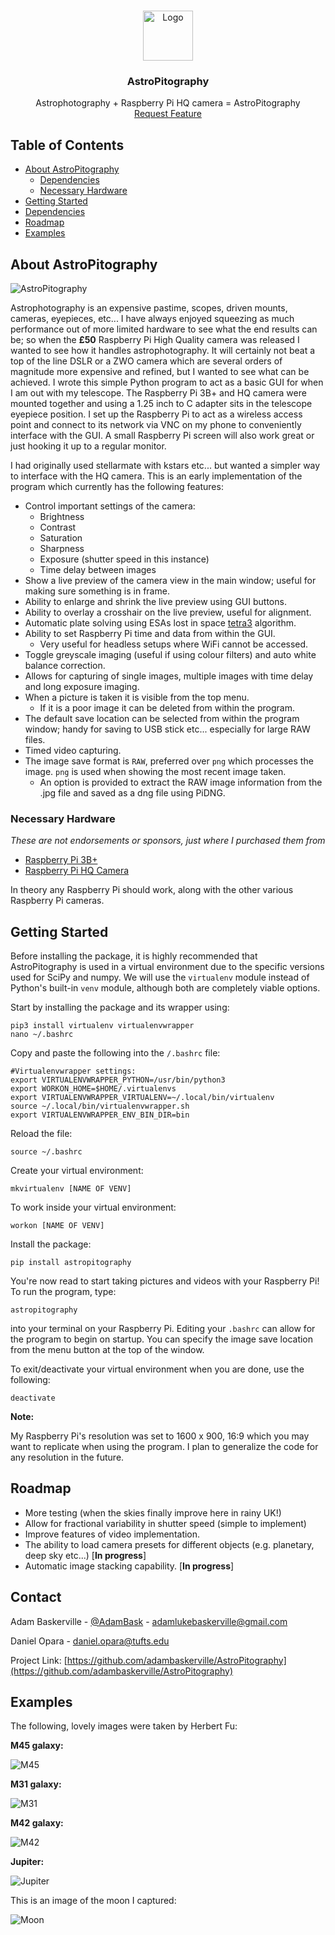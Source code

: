 <!-- PROJECT LOGO -->
<br />
<p align="center">
  <a href="https://github.com/adambaskerville/AstroPitography">
    <img src="https://raw.githubusercontent.com/adambaskerville/AstroPitography/main/AstroPitographyLogoSmall.png" alt="Logo" width="80" height="80">
  </a>

  <h3 align="center">AstroPitography</h3>

  <p align="center">
    Astrophotography + Raspberry Pi HQ camera = AstroPitography
    <br />
    <a href="https://github.com/adambaskerville/AstroPitography/issues">Request Feature</a>
  </p>
</p>

<!-- TABLE OF CONTENTS -->
## Table of Contents

* [About AstroPitography](#about-astropitography)
  * [Dependencies](#dependencies)
  * [Necessary Hardware](#necessary-hardware)
* [Getting Started](#getting-started)
* [Dependencies](#dependencies)
* [Roadmap](#roadmap)
* [Examples](#examples)

<!-- ABOUT THE PROJECT -->
## About AstroPitography

![AstroPitography](https://raw.githubusercontent.com/adambaskerville/AstroPitography/main/AstroPitography_GUI.png)

Astrophotography is an expensive pastime, scopes, driven mounts, cameras, eyepieces, etc... I have always enjoyed squeezing as much performance out of more limited hardware to see what the end results can be; so when the **£50** Raspberry Pi High Quality camera was released I wanted to see how it handles astrophotography. It will certainly not beat a top of the line DSLR or a ZWO camera which are several orders of magnitude more expensive and refined, but I wanted to see what can be achieved. I wrote this simple Python program to act as a basic GUI for when I am out with my telescope. The Raspberry Pi 3B+ and HQ camera were mounted together and using a 1.25 inch to C adapter sits in the telescope eyepiece position. I set up the Raspberry Pi to act as a wireless access point and connect to its network via VNC on my phone to conveniently interface with the GUI. A small Raspberry Pi screen will also work great or just hooking it up to a regular monitor.

I had originally used stellarmate with kstars etc... but wanted a simpler way to interface with the HQ camera. This is an early implementation of the program which currently has the following features:

* Control important settings of the camera:
  * Brightness
  * Contrast
  * Saturation
  * Sharpness
  * Exposure (shutter speed in this instance)
  * Time delay between images
* Show a live preview of the camera view in the main window; useful for making sure something is in frame.
* Ability to enlarge and shrink the live preview using GUI buttons.
* Ability to overlay a crosshair on the live preview, useful for alignment.
* Automatic plate solving using ESAs lost in space [tetra3](https://github.com/esa/tetra3) algorithm.
* Ability to set Raspberry Pi time and data from within the GUI.
  * Very useful for headless setups where WiFi cannot be accessed.
* Toggle greyscale imaging (useful if using colour filters) and auto white balance correction.
* Allows for capturing of single images, multiple images with time delay and long exposure imaging.
* When a picture is taken it is visible from the top menu. 
  * If it is a poor image it can be deleted from within the program.
* The default save location can be selected from within the program window; handy for saving to USB stick etc... especially for large RAW files.
* Timed video capturing.
* The image save format is `RAW`, preferred over `png` which processes the image. `png` is used when showing the most recent image taken. 
  * An option is provided to extract the RAW image information from the .jpg file and saved as a dng file using PiDNG.

### Necessary Hardware
_These are not endorsements or sponsors, just where I purchased them from_
* [Raspberry Pi 3B+](https://thepihut.com/products/raspberry-pi-3-model-b-plus)
* [Raspberry Pi HQ Camera](https://thepihut.com/products/raspberry-pi-high-quality-camera-module)

In theory any Raspberry Pi should work, along with the other various Raspberry Pi cameras.

<!-- GETTING STARTED -->
## Getting Started
Before installing the package, it is highly recommended that AstroPitography is used in a virtual environment due to the specific versions used for SciPy and numpy. We will use the `virtualenv` module instead of Python's built-in `venv` module, although both are completely viable options.

Start by installing the package and its wrapper using:
```
pip3 install virtualenv virtualenvwrapper
nano ~/.bashrc
```

Copy and paste the following into the `/.bashrc` file:
```
#Virtualenvwrapper settings:
export VIRTUALENVWRAPPER_PYTHON=/usr/bin/python3
export WORKON_HOME=$HOME/.virtualenvs
export VIRTUALENVWRAPPER_VIRTUALENV=~/.local/bin/virtualenv
source ~/.local/bin/virtualenvwrapper.sh
export VIRTUALENVWRAPPER_ENV_BIN_DIR=bin
```

Reload the file:

```
source ~/.bashrc
```

Create your virtual environment:

```
mkvirtualenv [NAME OF VENV]
```

To work inside your virtual environment:

```
workon [NAME OF VENV]
```

Install the package:

```
pip install astropitography
```

You're now read to start taking pictures and videos with your Raspberry Pi! To run the program, type:

```
astropitography
```

into your terminal on your Raspberry Pi. Editing your `.bashrc` can allow for the program to begin on startup. You can specify the image save location from the menu button at the top of the window.

To exit/deactivate your virtual environment when you are done, use the following:
```
deactivate
```

**Note:**

My Raspberry Pi's resolution was set to 1600 x 900, 16:9 which you may want to replicate when using the program. I plan to generalize the code for any resolution in the future.

<!-- ROADMAP -->
## Roadmap

 * More testing (when the skies finally improve here in rainy UK!)
 * Allow for fractional variability in shutter speed (simple to implement)
 * Improve features of video implementation.
 * The ability to load camera presets for different objects (e.g. planetary, deep sky etc...) [**In progress**]
 * Automatic image stacking capability. [**In progress**]

<!-- CONTACT -->
## Contact

Adam Baskerville - [@AdamBask](https://twitter.com/AdamBask) - adamlukebaskerville@gmail.com

Daniel Opara - daniel.opara@tufts.edu

Project Link: [https://github.com/adambaskerville/AstroPitography](https://github.com/adambaskerville/AstroPitography)

## Examples

The following, lovely images were taken by Herbert Fu:

**M45 galaxy:**

![M45](https://raw.githubusercontent.com/adambaskerville/AstroPitography/main/images/M45.jpg)

**M31 galaxy:**

![M31](https://raw.githubusercontent.com/adambaskerville/AstroPitography/main/images/M31.jpg)

**M42 galaxy:**

![M42](https://raw.githubusercontent.com/adambaskerville/AstroPitography/main/images/M42.jpg)

**Jupiter:**

![Jupiter](https://raw.githubusercontent.com/adambaskerville/AstroPitography/main/images/Jupiter.jpg)


This is an image of the moon I captured:

![Moon](https://raw.githubusercontent.com/adambaskerville/AstroPitography/main/images/Moon_stitch.png)
